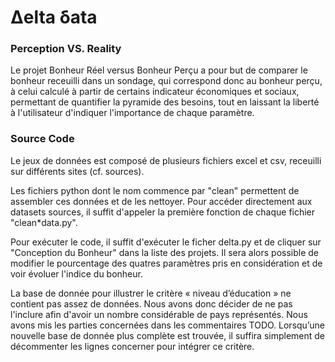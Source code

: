 # Δelta δata

### Perception VS. Reality

Le projet Bonheur Réel versus Bonheur Perçu a pour but de comparer le bonheur receuilli dans un sondage, qui correspond donc au bonheur perçu, à celui calculé à partir de certains indicateur économiques et sociaux, permettant de quantifier la pyramide des besoins, tout en laissant la liberté à l'utilisateur d'indiquer l'importance de chaque paramètre. 

### Source Code

Le jeux de données est composé de plusieurs fichiers excel et csv, receuilli sur différents sites (cf. sources).

Les fichiers python dont le nom commence par "clean" permettent de assembler ces données et de les nettoyer. Pour accéder directement aux datasets sources, il suffit d'appeler la première fonction de chaque fichier "clean*data.py".

Pour exécuter le code, il suffit d'exécuter le ficher delta.py et de cliquer sur "Conception du Bonheur" dans la liste des projets.
Il sera alors possible de modifier le pourcentage des quatres paramètres pris en considération et de voir évoluer l'indice du bonheur.

La base de donnée pour illustrer le critère « niveau d’éducation » ne contient pas assez de données. Nous avons donc décider de ne pas l'inclure afin d'avoir un nombre considérable de pays représentés. Nous avons mis les parties concernées dans les commentaires TODO.  Lorsqu’une nouvelle base de donnée plus complète est trouvée, il suffira simplement de décommenter les lignes concerner pour intégrer ce critère.